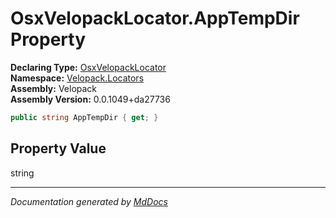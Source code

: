﻿<!--  
  <auto-generated>   
    The contents of this file were generated by a tool.  
    Changes to this file may be list if the file is regenerated  
  </auto-generated>   
-->

# OsxVelopackLocator.AppTempDir Property

**Declaring Type:** [OsxVelopackLocator](../index.md)  
**Namespace:** [Velopack.Locators](../../index.md)  
**Assembly:** Velopack  
**Assembly Version:** 0.0.1049+da27736

```csharp
public string AppTempDir { get; }
```

## Property Value

string

___

*Documentation generated by [MdDocs](https://github.com/ap0llo/mddocs)*
